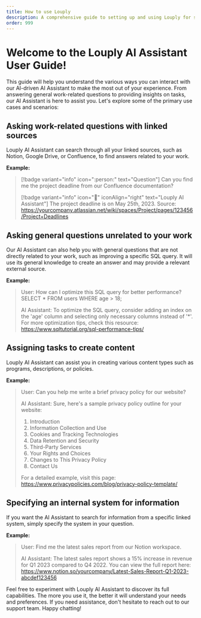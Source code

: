 ```yaml
---
title: How to use Louply
description: A comprehensive guide to setting up and using Louply for streamlined internal communication and knowledge management.
order: 999
---
```


# Welcome to the Louply AI Assistant User Guide!

This guide will help you understand the various ways you can interact with our AI-driven AI Assistant to make the most out of your experience. From answering general work-related questions to providing insights on tasks, our AI Assistant is here to assist you. Let's explore some of the primary use cases and scenarios:

## Asking work-related questions with linked sources

Louply AI Assistant can search through all your linked sources, such as Notion, Google Drive, or Confluence, to find answers related to your work.

**Example:**

>[!badge variant="info" icon=":person:" text="Question"] Can you find me the project deadline from our Confluence documentation?
>
>[!badge variant="info" icon=":octopus:" iconAlign="right" text="Louply AI Assistant"] The project deadline is on May 25th, 2023. Source: https://yourcompany.atlassian.net/wiki/spaces/Project/pages/123456/Project+Deadlines


## Asking general questions unrelated to your work

Our AI Assistant can also help you with general questions that are not directly related to your work, such as improving a specific SQL query. It will use its general knowledge to create an answer and may provide a relevant external source.

**Example:**

>User: How can I optimize this SQL query for better performance? SELECT * FROM users WHERE age > 18;
>
>AI Assistant: To optimize the SQL query, consider adding an index on the 'age' column and selecting only necessary columns instead of '*'. For more optimization tips, check this resource: https://www.sqltutorial.org/sql-performance-tips/

## Assigning tasks to create content

Louply AI Assistant can assist you in creating various content types such as programs, descriptions, or policies.

**Example:**

>User: Can you help me write a brief privacy policy for our website?
>
>AI Assistant: Sure, here's a sample privacy policy outline for your website:
>
>1. Introduction
>2. Information Collection and Use
>3. Cookies and Tracking Technologies
>4. Data Retention and Security
>5. Third-Party Services
>6. Your Rights and Choices
>7. Changes to This Privacy Policy
>8. Contact Us
>
>For a detailed example, visit this page: https://www.privacypolicies.com/blog/privacy-policy-template/

## Specifying an internal system for information

If you want the AI Assistant to search for information from a specific linked system, simply specify the system in your question.

**Example:**

>User: Find me the latest sales report from our Notion workspace.
>
>AI Assistant: The latest sales report shows a 15% increase in revenue for Q1 2023 compared to Q4 2022. You can view the full report here: https://www.notion.so/yourcompany/Latest-Sales-Report-Q1-2023-abcdef123456

Feel free to experiment with Louply AI Assistant to discover its full capabilities. The more you use it, the better it will understand your needs and preferences. If you need assistance, don't hesitate to reach out to our support team. Happy chatting!
